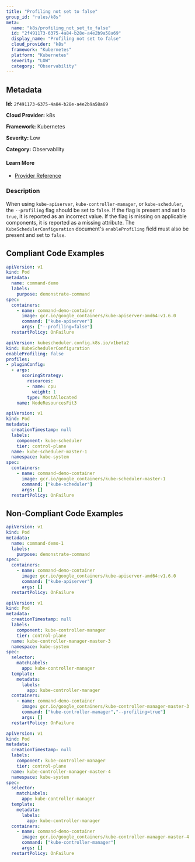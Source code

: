 ```yaml
---
title: "Profiling not set to false"
group_id: "rules/k8s"
meta:
  name: "k8s/profiling_not_set_to_false"
  id: "2f491173-6375-4a84-b28e-a4e2b9a58a69"
  display_name: "Profiling not set to false"
  cloud_provider: "k8s"
  framework: "Kubernetes"
  platform: "Kubernetes"
  severity: "LOW"
  category: "Observability"
---
```

## Metadata

**Id:** `2f491173-6375-4a84-b28e-a4e2b9a58a69`

**Cloud Provider:** k8s

**Framework:** Kubernetes

**Severity:** Low

**Category:** Observability

#### Learn More

 - [Provider Reference](https://kubernetes.io/docs/reference/command-line-tools-reference/kube-apiserver/)

### Description

 When using `kube-apiserver`, `kube-controller-manager`, or `kube-scheduler`, the `--profiling` flag should be set to `false`. If the flag is present and set to `true`, it is reported as an incorrect value. If the flag is missing on applicable components, it is reported as a missing attribute. The `KubeSchedulerConfiguration` document's `enableProfiling` field must also be present and set to `false`.


## Compliant Code Examples
```yaml
apiVersion: v1
kind: Pod
metadata:
  name: command-demo
  labels:
    purpose: demonstrate-command
spec:
  containers:
    - name: command-demo-container
      image: gcr.io/google_containers/kube-apiserver-amd64:v1.6.0
      command: ["kube-apiserver"]
      args: ["--profiling=false"]
  restartPolicy: OnFailure

```

```yaml
apiVersion: kubescheduler.config.k8s.io/v1beta2
kind: KubeSchedulerConfiguration
enableProfiling: false
profiles:
- pluginConfig:
  - args:
      scoringStrategy:
        resources:
        - name: cpu
          weight: 1
        type: MostAllocated
    name: NodeResourcesFit3

```

```yaml
apiVersion: v1
kind: Pod
metadata:
  creationTimestamp: null
  labels:
    component: kube-scheduler
    tier: control-plane
  name: kube-scheduler-master-1
  namespace: kube-system
spec:
  containers:
    - name: command-demo-container
      image: gcr.io/google_containers/kube-scheduler-master-1
      command: ["kube-scheduler"]
      args: []
  restartPolicy: OnFailure

```
## Non-Compliant Code Examples
```yaml
apiVersion: v1
kind: Pod
metadata:
  name: command-demo-1
  labels:
    purpose: demonstrate-command
spec:
  containers:
    - name: command-demo-container
      image: gcr.io/google_containers/kube-apiserver-amd64:v1.6.0
      command: ["kube-apiserver"]
      args: []
  restartPolicy: OnFailure

```

```yaml
apiVersion: v1
kind: Pod
metadata:
  creationTimestamp: null
  labels:
    component: kube-controller-manager
    tier: control-plane
  name: kube-controller-manager-master-3
  namespace: kube-system
spec:
  selector:
    matchLabels:
      app: kube-controller-manager
  template:
    metadata:
      labels:
        app: kube-controller-manager
  containers:
    - name: command-demo-container
      image: gcr.io/google_containers/kube-controller-manager-master-3
      command: ["kube-controller-manager","--profiling=true"]
      args: []
  restartPolicy: OnFailure

```

```yaml
apiVersion: v1
kind: Pod
metadata:
  creationTimestamp: null
  labels:
    component: kube-controller-manager
    tier: control-plane
  name: kube-controller-manager-master-4
  namespace: kube-system
spec:
  selector:
    matchLabels:
      app: kube-controller-manager
  template:
    metadata:
      labels:
        app: kube-controller-manager
  containers:
    - name: command-demo-container
      image: gcr.io/google_containers/kube-controller-manager-master-4
      command: ["kube-controller-manager"]
      args: []
  restartPolicy: OnFailure

```
